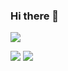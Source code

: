 ### Hi there 👋

![](https://media1.tenor.com/m/GR9WScxVCtMAAAAd/uh-oh-stinky.gif)

![](https://img.quizur.com/f/img63b22eafdc93b0.18938207.jpg?lastEdited=1672621756)
![](https://cdn.packzin.com.br/public/harumi-chan-64d1fbcb-e23c-4c60-ba34-e5e7d958bf1b.jpg)
